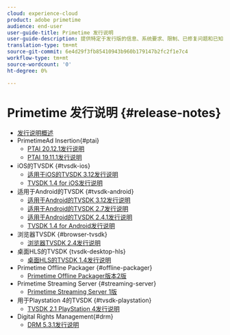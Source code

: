 ```yaml
---
cloud: experience-cloud
product: adobe primetime
audience: end-user
user-guide-title: Primetime 发行说明
user-guide-description: 提供特定于发行版的信息、系统要求、限制、已修复问题和已知问题。
translation-type: tm+mt
source-git-commit: 6e4d29f3fb85410943b960b179147b2fc2f1e7c4
workflow-type: tm+mt
source-wordcount: '0'
ht-degree: 0%

---
```



# Primetime 发行说明  {#release-notes}

+ [发行说明概述](home.md)
+ PrimetimeAd Insertion{#ptai}
   + [PTAI 20.12.1发行说明](ptai-20x-release-notes.md)
   + [PTAI 19.11.1发行说明](ptai-19x-release-notes.md)
+ iOS的TVSDK {#tvsdk-ios}
   + [适用于iOS的TVSDK 3.12发行说明](tvsdk-3x-ios.md)
   + [TVSDK 1.4 for iOS发行说明](tvsdk-1-4-ios.md)
+ 适用于Android的TVSDK {#tvsdk-android}
   + [适用于Android的TVSDK 3.12发行说明](tvsdk-3x-android.md)
   + [适用于Android的TVSDK 2.7发行说明](tvsdk-27-android.md)
   + [适用于Android的TVSDK 2.4.1发行说明](tvsdk-24-android.md)
   + [TVSDK 1.4 for Android发行说明](tvsdk-1-4-android.md)
+ 浏览器TVSDK {#browser-tvsdk}
   + [浏览器TVSDK 2.4发行说明](tvsdk-24-browser.md)
+ 桌面HLS的TVSDK {tvsdk-desktop-hls}
   + [桌面HLS的TVSDK 1.4发行说明](tvsdk-1-4-desktop-hls.md)
+ Primetime Offline Packager {#offline-packager}
   + [Primetime Offline Packager版本2版](offline-packager-2x-release-note.md)
+ Primetime Streaming Server {#streaming-server}
   + [Primetime Streaming Server 1版](primetime-streaming-server-1x.md)
+ 用于Playstation 4的TVSDK {#tvsdk-playstation}
   + [TVSDK 2.1 PlayStation 4发行说明](tvsdk-21-ps4.md)
+ Digital Rights Management{#drm}
   + [DRM 5.3.1发行说明](drm-531-release-notes.md)
